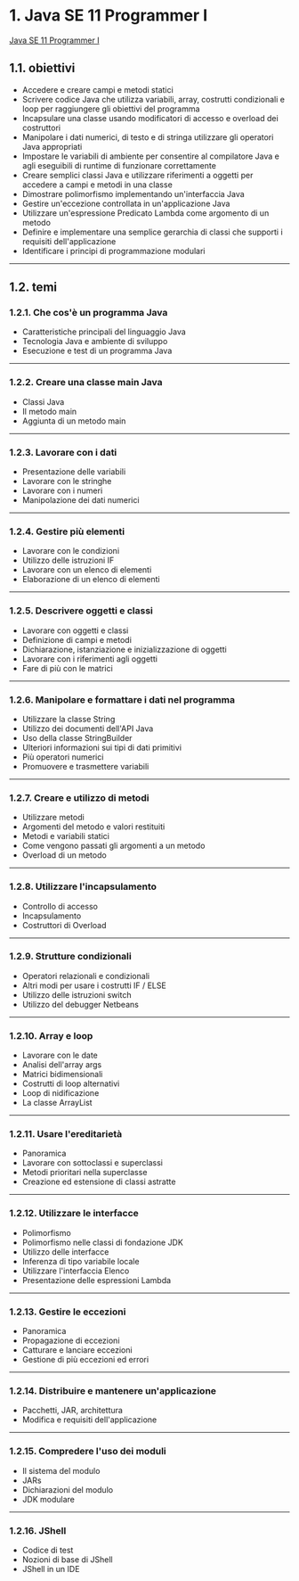 # 1. Java SE 11 Programmer I
[Java SE 11 Programmer I](https://education.oracle.com/java/java-se/product_267)

## 1.1. obiettivi

* Accedere e creare campi e metodi statici
* Scrivere codice Java che utilizza variabili, array, costrutti condizionali e loop per raggiungere gli obiettivi del programma
* Incapsulare una classe usando modificatori di accesso e overload dei costruttori
* Manipolare i dati numerici, di testo e di stringa utilizzare gli operatori Java appropriati
* Impostare le variabili di ambiente per consentire al compilatore Java e agli eseguibili di runtime di funzionare correttamente
* Creare semplici classi Java e utilizzare riferimenti a oggetti per accedere a campi e metodi in una classe
* Dimostrare polimorfismo implementando un'interfaccia Java
* Gestire un'eccezione controllata in un'applicazione Java
* Utilizzare un'espressione Predicato Lambda come argomento di un metodo
* Definire e implementare una semplice gerarchia di classi che supporti i requisiti dell'applicazione
* Identificare i principi di programmazione modulari

---

## 1.2. temi


### 1.2.1. Che cos'è un programma Java

* Caratteristiche principali del linguaggio Java
* Tecnologia Java e ambiente di sviluppo
* Esecuzione e test di un programma Java

---

### 1.2.2. Creare una classe main Java

* Classi Java
* Il metodo main
* Aggiunta di un metodo main

---

### 1.2.3. Lavorare con i dati

* Presentazione delle variabili
* Lavorare con le stringhe
* Lavorare con i numeri
* Manipolazione dei dati numerici

---

### 1.2.4. Gestire più elementi

* Lavorare con le condizioni
* Utilizzo delle istruzioni IF
* Lavorare con un elenco di elementi
* Elaborazione di un elenco di elementi

---

### 1.2.5. Descrivere oggetti e classi

* Lavorare con oggetti e classi
* Definizione di campi e metodi
* Dichiarazione, istanziazione e inizializzazione di oggetti
* Lavorare con i riferimenti agli oggetti
* Fare di più con le matrici

---

### 1.2.6. Manipolare e formattare i dati nel programma

* Utilizzare la classe String
* Utilizzo dei documenti dell'API Java
* Uso della classe StringBuilder
* Ulteriori informazioni sui tipi di dati primitivi
* Più operatori numerici
* Promuovere e trasmettere variabili

---

### 1.2.7. Creare e utilizzo di metodi

* Utilizzare metodi
* Argomenti del metodo e valori restituiti
* Metodi e variabili statici
* Come vengono passati gli argomenti a un metodo
* Overload di un metodo

---

### 1.2.8. Utilizzare l'incapsulamento

* Controllo di accesso
* Incapsulamento
* Costruttori di Overload

---

### 1.2.9. Strutture condizionali

* Operatori relazionali e condizionali
* Altri modi per usare i costrutti IF / ELSE
* Utilizzo delle istruzioni switch
* Utilizzo del debugger Netbeans

---

### 1.2.10. Array e loop

* Lavorare con le date
* Analisi dell'array args
* Matrici bidimensionali
* Costrutti di loop alternativi
* Loop di nidificazione
* La classe ArrayList

---

### 1.2.11. Usare l'ereditarietà

* Panoramica
* Lavorare con sottoclassi e superclassi
* Metodi prioritari nella superclasse
* Creazione ed estensione di classi astratte

---

### 1.2.12. Utilizzare le interfacce

* Polimorfismo
* Polimorfismo nelle classi di fondazione JDK
* Utilizzo delle interfacce
* Inferenza di tipo variabile locale
* Utilizzare l'interfaccia Elenco
* Presentazione delle espressioni Lambda

---

### 1.2.13. Gestire le eccezioni

* Panoramica
* Propagazione di eccezioni
* Catturare e lanciare eccezioni
* Gestione di più eccezioni ed errori

---

### 1.2.14. Distribuire e mantenere un'applicazione

* Pacchetti, JAR, architettura
* Modifica e requisiti dell'applicazione

---

### 1.2.15. Compredere l'uso dei moduli

* Il sistema del modulo
* JARs
* Dichiarazioni del modulo
* JDK modulare

---

### 1.2.16. JShell

* Codice di test
* Nozioni di base di JShell
* JShell in un IDE
